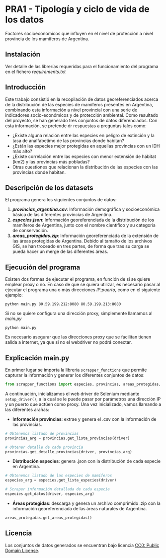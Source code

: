 # PRA1 - Tipología y ciclo de vida de los datos
Factores socioeconómicos que influyen en el nivel de protección a nivel provincia de los mamíferos de Argentina.

## Instalación

Ver detalle de las librerías requeridas para el funcionamiento del programa en el fichero *requirements.txt*

## Introducción

Este trabajo consistió en la recopilación de datos georeferenciados acerca de la distribución de las especies de mamíferos presentes en Argentina, combinando esta información a nivel provincial con una serie de indicadores socio-económicos y de protección ambiental. Como resultado del proyecto, se han generado tres conjuntos de datos diferenciados. Con esta información, se pretende dr respuestas a preguntas tales como:

- ¿Existe alguna relación entre las especies en peligro de extinción y la tasa de analfabetimo de las provincias donde habitan?
- ¿Están las especies mejor protegidas en aquellas provincias con un IDH más alto?
- ¿Existe correlación entre las especies con menor extensión de hábitat (km2) y las provincias más pobladas?
- Otras cuestiones que relacionan la distribución de las especies con las provincias donde habitan.


## Descripción de los datasets

El programa genera los siguientes conjuntos de datos:

1. ***provincias_argentina.csv***: Información demográfica y socioeconómica básica de las diferentes provincias de Argentina.
2. ***especies.json***: Información georeferenciada de la distribución de los mamíferos de Argentina, junto con el nombre científico y su categoría de conservación.
3. ***areas_protegidas.zip***: Información georeferenciada de la extensión de las áreas protegidas de Argentina. Debido al tamaño de los archivos GIS, se han troceado en tres partes, de forma que tras su carga se pueda hacer un merge de las diferentes áreas.

## Ejecución del programa

Existen dos formas de ejecutar el programa, en función de si se quiere emplear proxy o no. En caso de que se quiera utilizar,
es necesario pasar al ejecutar el programa una o más direcciones _IP:puerto_, como en el siguiente ejemplo:
````commandline
python main.py 80.59.199.212:8080 80.59.199.213:8080
````

Si no se quiere configura una dirección proxy, simplemente llamamos al _main.py_
````commandline
python main.py
````

Es necesario asegurar que las direcciones proxy que se facilitan tienen salida a internet, ya que si no el webdriver no
podrá conectar.

## Explicación main.py

En primer lugar se importa la librería ``scrapper_functions`` que permite capturar la información y generar los diferentes conjuntos de datos:

````python
from scrapper_functions import especies, provincias, areas_protegidas, setup_driver
````

A continuación, inicializamos el web driver de Selenium mediante `setup_driver()`, a la cual se le puede pasar por 
parámetros una dirección IP y un puerto que actúen como proxy. Una vez inicializado, vamos llamando a las diferentes arañas:

- **Información provincias**: extrae y genera el .csv con la información de las provincias.

````python
# Obtenemos listado de provincias
provincias_arg = provincias.get_lista_provincias(driver)

# Obtener detalle de cada provincia
provincias.get_detalle_provincias(driver, provincias_arg)
````

- **Distribución especies**: genera .json con la distribución de cada especie en Argentina.

````python
# Obtenemos listado de las especies de mamíferos
especies_arg = especies.get_lista_especies(driver)

# Scraper información detallada de cada especie
especies.get_datos(driver, especies_arg)
````

- **Áreas protegidas**: descarga y genera un archivo comprimido .zip con la información georeferenciada de las áreas naturales de Argentina.

````python
areas_protegidas.get_areas_protegidas()
````

## Licencia

Los conjuntos de datos generados se encuentran bajo licencia [CC0: Public Domain License](https://creativecommons.org/share-your-work/public-domain/cc0/).
